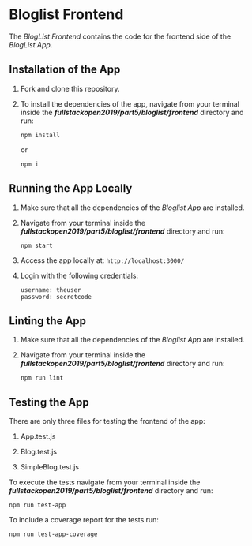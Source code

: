 # Bloglist Frontend

The *BlogList Frontend* contains the code for the frontend side of the *BlogList App*.

## Installation of the App

1. Fork and clone this repository.

2. To install the dependencies of the app, navigate from your terminal inside the ***fullstackopen2019/part5/bloglist/frontend*** directory and run:

    ```
    npm install
    ```

    or

    ```
    npm i
    ```

## Running the App Locally

1. Make sure that all the dependencies of the *Bloglist App* are installed.

2. Navigate from your terminal inside the ***fullstackopen2019/part5/bloglist/frontend*** directory and run:

    ```
    npm start
    ```

3. Access the app locally at: ```http://localhost:3000/```

4. Login with the following credentials:
    ```
    username: theuser
    password: secretcode
    ```

## Linting the App

1. Make sure that all the dependencies of the *Bloglist App* are installed.

2. Navigate from your terminal inside the ***fullstackopen2019/part5/bloglist/frontend*** directory and run:

    ```
    npm run lint
    ```

## Testing the App

There are only three files for testing the frontend of the app:

1. App.test.js

2. Blog.test.js

3. SimpleBlog.test.js


To execute the tests navigate from your terminal inside the ***fullstackopen2019/part5/bloglist/frontend*** directory and run:

```
npm run test-app
```

To include a coverage report for the tests run:

```
npm run test-app-coverage
```